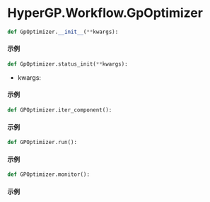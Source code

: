# HyperGP.Workflow.GpOptimizer


```python
def GpOptimizer.__init__(**kwargs):
```

#### 示例


```python
def GpOptimizer.status_init(**kwargs):
```
- kwargs:

#### 示例

```python
def GPOptimizer.iter_component():
```

#### 示例

```python
def GPOptimizer.run():
```

#### 示例

```python
def GPOptimizer.monitor():
```

#### 示例
